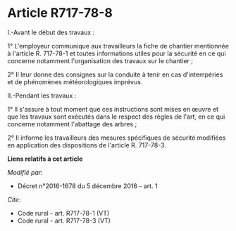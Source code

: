 # Article R717-78-8

I.-Avant le début des travaux : 

1° L'employeur communique aux travailleurs la fiche de chantier mentionnée à l'article R. 717-78-1 et toutes informations
utiles pour la sécurité en ce qui concerne notamment l'organisation des travaux sur le chantier ; 

2° Il leur donne des consignes sur la conduite à tenir en cas d'intempéries et de phénomènes météorologiques imprévus. 

II.-Pendant les travaux : 

1° Il s'assure à tout moment que ces instructions sont mises en œuvre et que les travaux sont exécutés dans le respect des
règles de l'art, en ce qui concerne notamment l'abattage des arbres ; 

2° Il informe les travailleurs des mesures spécifiques de sécurité modifiées en application des dispositions de l'article R.
717-78-3.

**Liens relatifs à cet article**

_Modifié par_:

  - Décret n°2016-1678 du 5 décembre 2016 - art. 1

_Cite_:

  - Code rural - art. R717-78-1 (VT)
  - Code rural - art. R717-78-3 (VT)
